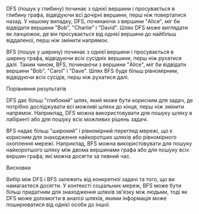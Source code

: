 DFS (пошук у глибину) починає з однієї вершини і просувається в глибину графа, відвідуючи всі дочірні вершини, перш ніж повертатися назад. У нашому випадку, DFS, починаючи з вершини "Alice", міг би відвідати вершини "Bob", "Charlie" і "David". Шлях DFS може виглядати як ланцюжок, де він просувається від однієї вершини до найбільш віддаленої, перш ніж змінити напрямок.

BFS (пошук у ширину) починає з однієї вершини і просувається в ширину графа, відвідуючи всіх сусідніх вершини, перш ніж рухатися далі. Таким чином, BFS, починаючи з вершини "Alice", міг би відвідати вершини "Bob", "Carol" і "Dave". Шлях BFS буде більш рівномірним, відвідуючи всіх сусідів, перш ніж рухатися далі.

Порівняння результатів

DFS дає більш "глибокий" шлях, який може бути корисним для задач, де потрібно досліджувати всі можливі шляхи до кінця, перш ніж змінити напрямок. Наприклад, DFS можна використовувати для пошуку шляху в лабіринті або для пошуку всіх можливих рішень задачі.

BFS надає більш "широкий" і рівномірний перегляд мережі, що є корисним для знаходження найкоротших шляхів або рівномірного охоплення мережі. Наприклад, BFS можна використовувати для пошуку найкоротшого шляху між двома вершинами графа або для пошуку всіх вершин графа, які можна досягти за певний час.

Висновки

Вибір між DFS і BFS залежить від конкретної задачі та того, що ви намагаєтеся досягти. У контексті соціальних мереж, BFS може бути більш придатним для знаходження шляхів зв'язку між людьми, тоді як DFS може допомогти в аналізі шляхів, якими інформація може поширюватися від однієї особи до іншої.